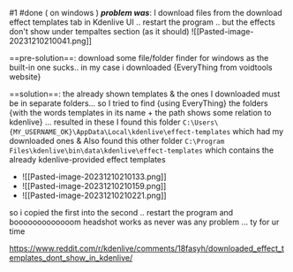 
#1
#done
( on windows )
***problem was***: I download files from the download effect templates tab in Kdenlive UI
.. restart the program .. but the effects don't show under tempaltes section (as it should)
![[Pasted-image-20231210210041.png]]


==pre-solution==: download some file/folder finder for windows as the built-in one sucks.. in my case i downloaded {EveryThing from voidtools website}

==solution==: the already shown templates & the ones I downloaded must be in separate folders...
so I tried to find {using EveryThing} the folders {with the words templates in its name + the path shows some relation to kdenlive} ... 
resulted in these
I found this folder
`C:\Users\{MY_USERNAME_OK}\AppData\Local\kdenlive\effect-templates`
which had my downloaded ones
& Also found this other folder
`C:\Program Files\kdenlive\bin\data\kdenlive\effect-templates`
which contains the already kdenlive-provided effect templates
- ![[Pasted-image-20231210210133.png]]
- ![[Pasted-image-20231210210159.png]]
- ![[Pasted-image-20231210210221.png]]

so i copied the first into the second .. restart the program and booooooooooooom headshot
works as never was any problem ... ty for ur time

https://www.reddit.com/r/kdenlive/comments/18fasyh/downloaded_effect_templates_dont_show_in_kdenlive/